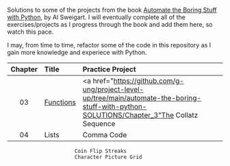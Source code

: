 Solutions to some of the projects from the book <a href="https://automatetheboringstuff.com/">Automate the Boring Stuff with Python</a>, by Al Sweigart.  I will eventually complete all of the exercises/projects as I progress through the book and add them here, so watch this pace.

I may, from time to time, refactor some of the code in this repository as I gain more knowledge and experiece with Python.

| Chapter   | Title     | Practice Project
| :-------: | :-------- | :-------------------- |
| 03        | <a href="[https://automatetheboringstuff.com/2e/chapter3/Funtions](https://github.com/g-ung/project-level-up/tree/main/automate-the-boring-stuff-with-python-SOLUTIONS/Chapter_3)">Functions</a>  | <a href="https://github.com/g-ung/project-level-up/tree/main/automate-the-boring-stuff-with-python-SOLUTIONS/Chapter_3"The Collatz Sequence</a>  |
| 04        | Lists     | Comma Code
                          Coin Flip Streaks
                          Character Picture Grid
